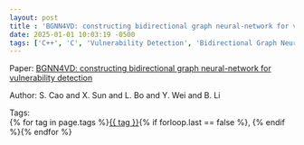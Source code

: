 ```yaml
---
layout: post
title : 'BGNN4VD: constructing bidirectional graph neural-network for vulnerability detection'
date: 2025-01-01 10:03:19 -0500
tags: ['C++', 'C', 'Vulnerability Detection', 'Bidirectional Graph Neural Network', 'Abstract Syntax Tree (AST)', 'Control Flow Graph (CFG)', 'Data Flow Graph (DFG)']
---
```

Paper: [BGNN4VD: constructing bidirectional graph neural-network for vulnerability detection](https://www.sciencedirect.com/science/article/pii/S0950584921000586?casa_token=yJ61DylhXyYAAAAA:2kv6vPfT1Emiax-gkXikCJ0thK4DJCQ-gU3O9rbMy6WYs9-ACswNsLRnXCJNuG4Y9zQFKe0Egg#sec4)

Author: S. Cao and X. Sun and L. Bo and Y. Wei and B. Li




 Tags:  
        <span>{% for tag in page.tags %}<a href="/tags/#{{ tag | slugify }}">{{ tag }}</a>{% if forloop.last == false %}, {% endif %}{% endfor %}</span>

